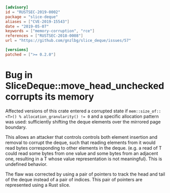 ```toml
[advisory]
id = "RUSTSEC-2019-0002"
package = "slice-deque"
aliases = ["CVE-2019-15543"]
date = "2019-05-07"
keywords = ["memory-corruption", "rce"]
references = ["RUSTSEC-2018-0008"]
url = "https://github.com/gnzlbg/slice_deque/issues/57"

[versions]
patched = [">= 0.2.0"]
```

# Bug in SliceDeque::move_head_unchecked corrupts its memory

Affected versions of this crate entered a corrupted state if
`mem::size_of::<T>() % allocation_granularity() != 0` and a specific allocation
pattern was used: sufficiently shifting the deque elements over the mirrored
page boundary.

This allows an attacker that controls controls both element insertion and
removal to corrupt the deque, such that reading elements from it would read
bytes corresponding to other elements in the deque. (e.g. a read of T could read
some bytes from one value and some bytes from an adjacent one, resulting in a T
whose value representation is not meaningful). This is undefined behavior.
 
The flaw was corrected by using a pair of pointers to track the head and tail of
the deque instead of a pair of indices. This pair of pointers are represented
using a Rust slice.
